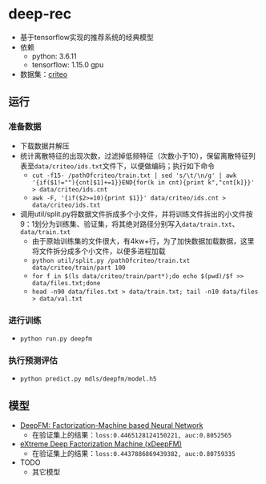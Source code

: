 # deep-rec
- 基于tensorflow实现的推荐系统的经典模型
- 依赖
    - python: 3.6.11
    - tensorflow: 1.15.0 gpu
- 数据集：[criteo](http://labs.criteo.com/2014/02/download-kaggle-display-advertising-challenge-dataset/)

## 运行
### 准备数据
- 下载数据并解压
- 统计离散特征的出现次数，过滤掉低频特征（次数小于10），保留离散特征列表至`data/criteo/ids.txt`文件下，以便做编码；执行如下命令
    - `cut -f15- /pathOfcriteo/train.txt | sed 's/\t/\n/g' | awk '{if($1!=""){cnt[$1]+=1}}END{for(k in cnt){print k","cnt[k]}}' > data/criteo/ids.cnt`
    - `awk -F, '{if($2>=10){print $1}}' data/criteo/ids.cnt > data/criteo/ids.txt`
- 调用util/split.py将数据文件拆成多个小文件，并将训练文件拆出的小文件按9：1划分为训练集、验证集，将其绝对路径分别写入`data/train.txt`、`data/train.txt`
    - 由于原始训练集的文件很大，有4kw+行，为了加快数据加载数据，这里将文件拆分成多个小文件，以便多进程加载
    - `python util/split.py /pathOfcriteo/train.txt data/criteo/train/part 100`
    - `for f in $(ls data/criteo/train/part*);do echo $(pwd)/$f >> data/files.txt;done`
    - `head -n90 data/files.txt > data/train.txt; tail -n10 data/files > data/val.txt`
### 进行训练
- `python run.py deepfm`
### 执行预测评估
- `python predict.py mdls/deepfm/model.h5`

## 模型
- [DeepFM: Factorization-Machine based Neural Network](https://www.ijcai.org/proceedings/2017/0239.pdf)
    - 在验证集上的结果：`loss:0.4465128124150221, auc:0.8052565`
- [eXtreme Deep Factorization Machine (xDeepFM)](https://arxiv.org/abs/1803.05170)
    - 在验证集上的结果：`loss:0.4437886869439382, auc:0.80759335`
- TODO
    - 其它模型

